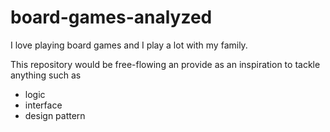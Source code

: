 # board-games-analyzed

I love playing board games and I play a lot with my family. 

This repository would be free-flowing an provide as an inspiration to tackle anything such as
- logic
- interface
- design pattern
